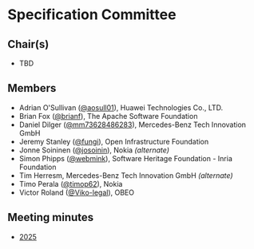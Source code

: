 # Specification Committee

## Chair(s)
* TBD

## Members
* Adrian O'Sullivan ([@aosull01][]), Huawei Technologies Co., LTD.
* Brian Fox ([@brianf][]), The Apache Software Foundation
* Daniel Dilger ([@mm73628486283][]), Mercedes-Benz Tech Innovation GmbH
* Jeremy Stanley ([@fungi][]), Open Infrastructure Foundation
* Jonne Soininen ([@josoinin][]), Nokia _(alternate)_
* Simon Phipps ([@webmink][]), Software Heritage Foundation - Inria Foundation
* Tim Herresm, Mercedes-Benz Tech Innovation GmbH _(alternate)_ 
* Timo Perala ([@timop62][]), Nokia
* Victor Roland ([@Viko-legal][]), OBEO

## Meeting minutes

* [2025](./minutes/2025)

[@aosull01]: https://github.com/aosull01
[@brianf]: https://github.com/brianf
[@fungi]: https://github.com/fungi
[@josoinin]: https://github.com/josoinin
[@mm73628486283]: https://github.com/mm73628486283
[@timop62]: https://github.com/timop62
[@Viko-legal]: https://github.com/Viko-legal
[@webmink]: https://github.com/webmink

